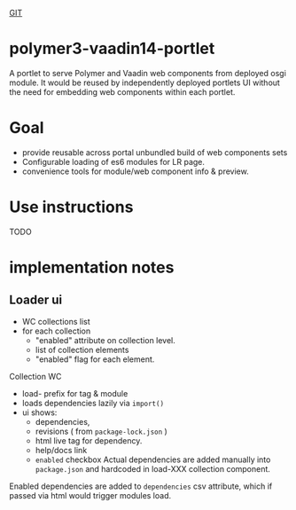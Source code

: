 [GIT](https://github.com/sashafirsov/polymer3-vaadin14-portlet)
# polymer3-vaadin14-portlet
A portlet to serve Polymer and Vaadin web components from deployed osgi module. 
It would be reused by independently deployed portlets UI without the need for embedding web components within each portlet.

# Goal
* provide reusable across portal unbundled build of web components sets
* Configurable loading of es6 modules for LR page. 
* convenience tools for module/web component info & preview.

# Use instructions
TODO

# implementation notes
## Loader ui 
* WC collections list
* for each collection
  * "enabled" attribute on collection level. 
  * list of collection elements
  * "enabled" flag for each element.

Collection WC 
* load- prefix for tag & module
* loads dependencies lazily via `import()`
* ui shows: 
  * dependencies, 
  * revisions ( from `package-lock.json` ) 
  * html live tag for dependency.
  * help/docs link
  * `enabled` checkbox
Actual dependencies are added manually into `package.json` and hardcoded in load-XXX collection component.

Enabled dependencies are added to `dependencies` csv attribute, which if passed via html would trigger modules load.
